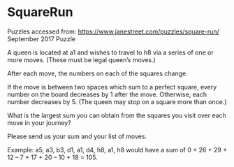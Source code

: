 # SquareRun
Puzzles accessed from: https://www.janestreet.com/puzzles/square-run/
September 2017 Puzzle

A queen is located at a1 and wishes to travel to h8 via a series of one or more moves. (These must be legal queen’s moves.)

After each move, the numbers on each of the squares change.

If the move is between two spaces which sum to a perfect square, every number on the board decreases by 1 after the move. Otherwise, each number decreases by 5. (The queen may stop on a square more than once.)

What is the largest sum you can obtain from the squares you visit over each move in your journey?

Please send us your sum and your list of moves.

Example: a5, a3, b3, d1, a1, d4, h8, a1, h8 would have a sum of 0 + 26 + 29 + 12 – 7 + 17 + 20 – 10 + 18 = 105.
